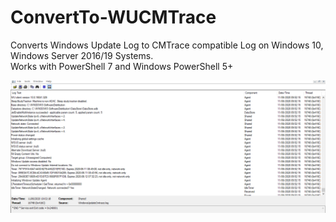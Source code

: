 # ConvertTo-WUCMTrace
Converts Windows Update Log to CMTrace compatible Log on Windows 10, Windows Server 2016/19 Systems.  
Works with PowerShell 7 and Windows PowerShell 5+


![CMTrace Compatible Log](/Assets/WUCmtrace.png)
